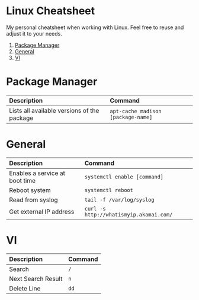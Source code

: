 # Linux Cheatsheet <!-- omit in toc -->

My personal cheatsheet when working with Linux. Feel free to reuse and adjust it to your needs.

1. [Package Manager](#package-manager)
2. [General](#general)
3. [VI](#vi)

# Package Manager

| Description                                 | Command                            |
| :------------------------------------------ | :--------------------------------- |
| Lists all available versions of the package | `apt-cache madison [package-name]` |

# General

| Description                    | Command                                 |
| :----------------------------- | :-------------------------------------- |
| Enables a service at boot time | `systemctl enable [command]`            |
| Reboot system                  | `systemctl reboot`                      |
| Read from syslog               | `tail -f /var/log/syslog`               |
| Get external IP address        | `curl -s http://whatismyip.akamai.com/` |

# VI

| Description        | Command |
| :----------------- | :------ |
| Search             | `/`     |
| Next Search Result | `n`     |
| Delete Line        | `dd`    |
